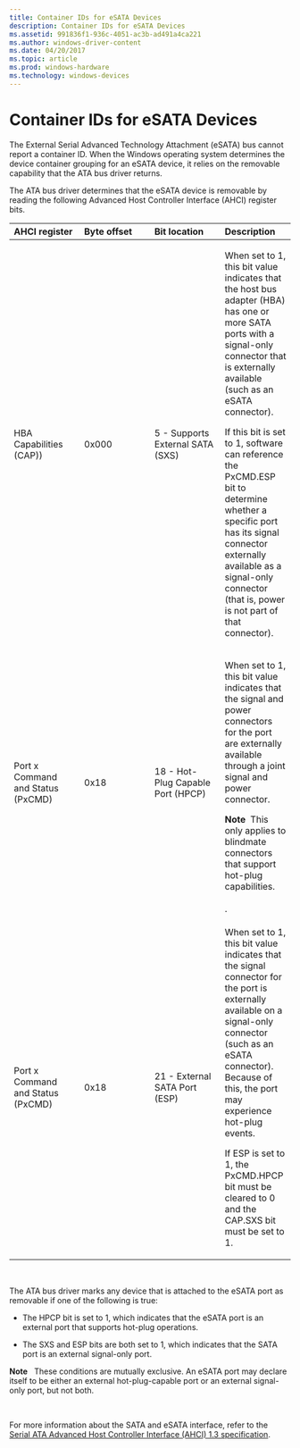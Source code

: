 ```yaml
---
title: Container IDs for eSATA Devices
description: Container IDs for eSATA Devices
ms.assetid: 991836f1-936c-4051-ac3b-ad491a4ca221
ms.author: windows-driver-content
ms.date: 04/20/2017
ms.topic: article
ms.prod: windows-hardware
ms.technology: windows-devices
---
```


# Container IDs for eSATA Devices


The External Serial Advanced Technology Attachment (eSATA) bus cannot report a container ID. When the Windows operating system determines the device container grouping for an eSATA device, it relies on the removable capability that the ATA bus driver returns.

The ATA bus driver determines that the eSATA device is removable by reading the following Advanced Host Controller Interface (AHCI) register bits.

<table>
<colgroup>
<col width="25%" />
<col width="25%" />
<col width="25%" />
<col width="25%" />
</colgroup>
<thead>
<tr class="header">
<th align="left">AHCI register</th>
<th align="left">Byte offset</th>
<th align="left">Bit location</th>
<th align="left">Description</th>
</tr>
</thead>
<tbody>
<tr class="odd">
<td align="left"><p>HBA Capabilities (CAP))</p></td>
<td align="left"><p>0x000</p></td>
<td align="left"><p>5 - Supports External SATA (SXS)</p></td>
<td align="left"><p>When set to 1, this bit value indicates that the host bus adapter (HBA) has one or more SATA ports with a signal-only connector that is externally available (such as an eSATA connector).</p>
<p>If this bit is set to 1, software can reference the PxCMD.ESP bit to determine whether a specific port has its signal connector externally available as a signal-only connector (that is, power is not part of that connector).</p></td>
</tr>
<tr class="even">
<td align="left"><p>Port x Command and Status (PxCMD)</p></td>
<td align="left"><p>0x18</p></td>
<td align="left"><p>18 - Hot-Plug Capable Port (HPCP)</p></td>
<td align="left"><p>When set to 1, this bit value indicates that the signal and power connectors for the port are externally available through a joint signal and power connector.</p>
<p></p>
<div class="alert">
<strong>Note</strong>  This only applies to blindmate connectors that support hot-plug capabilities.
</div>
<div>
 
</div>
.</td>
</tr>
<tr class="odd">
<td align="left"><p>Port x Command and Status (PxCMD)</p></td>
<td align="left"><p>0x18</p></td>
<td align="left"><p>21 - External SATA Port (ESP)</p></td>
<td align="left"><p>When set to 1, this bit value indicates that the signal connector for the port is externally available on a signal-only connector (such as an eSATA connector). Because of this, the port may experience hot-plug events.</p>
<p>If ESP is set to 1, the PxCMD.HPCP bit must be cleared to 0 and the CAP.SXS bit must be set to 1.</p></td>
</tr>
</tbody>
</table>

 

The ATA bus driver marks any device that is attached to the eSATA port as removable if one of the following is true:

-   The HPCP bit is set to 1, which indicates that the eSATA port is an external port that supports hot-plug operations.

-   The SXS and ESP bits are both set to 1, which indicates that the SATA port is an external signal-only port.

**Note**   These conditions are mutually exclusive. An eSATA port may declare itself to be either an external hot-plug-capable port or an external signal-only port, but not both.

 

For more information about the SATA and eSATA interface, refer to the [Serial ATA Advanced Host Controller Interface (AHCI) 1.3 specification](http://go.microsoft.com/fwlink/p/?linkid=148284).

 

 





